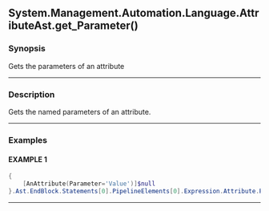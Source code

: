 System.Management.Automation.Language.AttributeAst.get_Parameter()
------------------------------------------------------------------




### Synopsis
Gets the parameters of an attribute



---


### Description

Gets the named parameters of an attribute.



---


### Examples
#### EXAMPLE 1
```PowerShell
{
    [AnAttribute(Parameter='Value')]$null
}.Ast.EndBlock.Statements[0].PipelineElements[0].Expression.Attribute.Parameters
```



---
